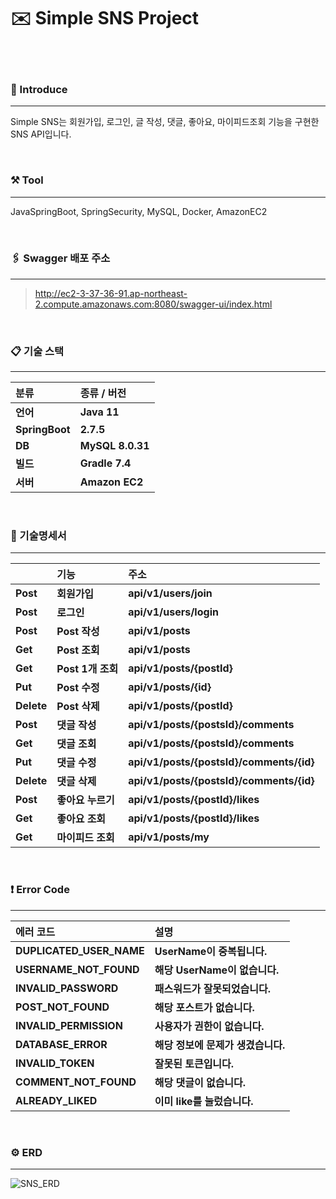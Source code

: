 # ✉️ Simple SNS Project
<br/>
<br/>

### 💁 Introduce

----------------------
Simple SNS는 회원가입, 로그인, 글 작성, 댓글, 좋아요, 마이피드조회 기능을 구현한 SNS API입니다.

<br/>

### ⚒️ Tool

------------------
JavaSpringBoot, SpringSecurity, MySQL, Docker, AmazonEC2

<br/>

### 🖇️ Swagger 배포 주소

---------

> http://ec2-3-37-36-91.ap-northeast-2.compute.amazonaws.com:8080/swagger-ui/index.html

<br/>

### 📋 기술 스택

-------
| 분류             | 종류 / 버전          |
|:---------------|:-----------------|
| **언어**         | **Java 11**      |
| **SpringBoot** | **2.7.5**        |
| **DB**         | **MySQL 8.0.31** |
| **빌드**         | **Gradle 7.4**   |
| **서버**         | **Amazon EC2**   |

<br/>

### 📝 기술명세서

------

|             | 기능                 | 주소 |
|:------------|:-------------------|:-----------------------------------------|
| **Post**    | **회원가입**           | **api/v1/users/join**                    |
| **Post**    | **로그인**            | **api/v1/users/login**                   |
| **Post**    | **Post 작성**        | **api/v1/posts**                         |
| **Get**     | **Post 조회**        | **api/v1/posts**                         |
| **Get**     | **Post 1개 조회**     | **api/v1/posts/{postId}**                |
| **Put**     | **Post 수정**        | **api/v1/posts/{id}**                    |
| **Delete**  | **Post 삭제**        | **api/v1/posts/{postId}**                |
| **Post**    | **댓글 작성**          | **api/v1/posts/{postsId}/comments**      |
| **Get**     | **댓글 조회**          | **api/v1/posts/{postsId}/comments**      |
| **Put**     | **댓글 수정**          | **api/v1/posts/{postsId}/comments/{id}** |
| **Delete**  | **댓글 삭제**          | **api/v1/posts/{postsId}/comments/{id}** |
| **Post**    | **좋아요 누르기**        | **api/v1/posts/{postId}/likes**          |
| **Get**     | **좋아요 조회**         | **api/v1/posts/{postId}/likes**          |
| **Get**     | **마이피드 조회**        | **api/v1/posts/my**                      |

<br/>

### ❗️ Error Code

------
| **에러 코드** | 설명 |
|:------------------------------|:-----------------------|
| **DUPLICATED_USER_NAME**      | **UserName이 중복됩니다.**   |
| **USERNAME_NOT_FOUND**        | **해당 UserName이 없습니다.** |
| **INVALID_PASSWORD**          | **패스워드가 잘못되었습니다.**     |
| **POST_NOT_FOUND**            | **해당 포스트가 없습니다.**      |
| **INVALID_PERMISSION**        | **사용자가 권한이 없습니다.**     |
| **DATABASE_ERROR**            | **해당 정보에 문제가 생겼습니다.**  |
| **INVALID_TOKEN**             | **잘못된 토큰입니다.**         |
| **COMMENT_NOT_FOUND**         | **해당 댓글이 없습니다.**       |
| **ALREADY_LIKED**             | **이미 like를 눌렀습니다.**    |

<br/>

### ⚙️ ERD

--------------
![SNS_ERD](https://user-images.githubusercontent.com/99169063/211485788-ea2a16d4-4296-4ecc-b581-99eed881c674.png)

 